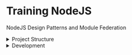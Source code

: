 # Training NodeJS
NodeJS Design Patterns and Module Federation


<details><summary>Project Structure</summary>
<p>

#### Ecosystem:
```
shell: SSR server [ "express": "^4.17.1","react": "^18.1.0" ]
remote1: standalone application React 18 + Webpack 5
remote2: standalone application React 18 + Webpack 5
```
</p>
<p>

#### Structure:

```
Module Federation Server Side Rendering example using React Suspense.

A basic shell application loading remote components and rendering them server side.

shell is the host application which includes the SSR server.
remote1 standalone application which exposes Content component and consumes Image from remote2
remote2 standalone application which exposes Image component.
```
</p>
</details>

<details><summary>Development</summary>
<p>

#### Setup repository
```
github clone git@github.com:jozemario/training-nodejs.git
cd training-nodejs/
git checkout develop
```
#### Setup project
```
# Install all the dependencies.
yarn 
# Build the packages
yarn build
# Run in the shell and remote1 and remote2 folders to start the servers
yarn serve

This will build the packages and and serve them on ports 3000, 3001 and 3002 respectively.

localhost:3000 (SHELL)
localhost:3001 (STANDALONE REMOTE1)
localhost:3002 (STANDALONE REMOTE2)
```
</p>
</details>


